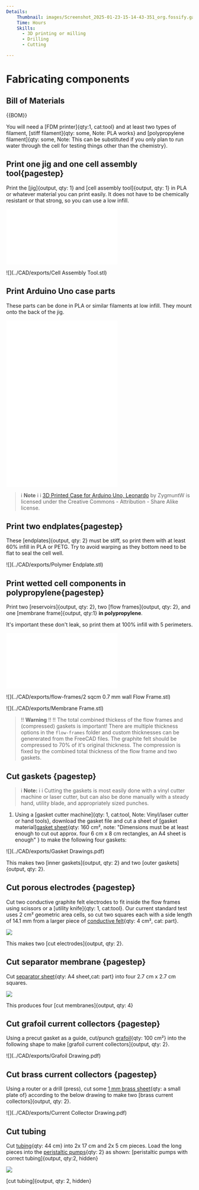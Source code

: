 ```yaml
---
Details:
    Thumbnail: images/Screenshot_2025-01-23-15-14-43-351_org.fossify.gallery_1.jpg
    Time: Hours
    Skills:
      - 3D printing or milling
      - Drilling
      - Cutting

---
```

<!-- There should be only one Header per page. You do not need to use all the keys -->
# Fabricating components

## Bill of Materials

{{BOM}}

You will need a [FDM printer]{qty:1, cat:tool} and at least two types of filament, [stiff filament]{qty: some, Note: PLA works} and [polypropylene filament]{qty: some, Note: This can be substituted if you only plan to run water through the cell for testing things other than the chemistry}.

## Print one jig and one cell assembly tool{pagestep}

Print the [jig]{output, qty: 1} and [cell assembly tool]{output, qty: 1} in PLA or whatever material you can print easily. It does not have to be chemically resistant or that strong, so you can use a low infill.

![](../CAD/exports/jig.stl)

![](../CAD/exports/Cell Assembly Tool.stl)

## Print Arduino Uno case parts

These parts can be done in PLA or similar filaments at low infill. They mount onto the back of the jig.

![](../CAD/exports/uno_case/uno_case_base.stl)
![](../CAD/exports/uno_case/uno_case_lid.stl)
![](../CAD/exports/uno_case/reset_button.stl)


>i **Note** 
>i
>i [3D Printed Case for Arduino Uno, Leonardo](https://github.com/zygmuntw/3D-Printed-Case-for-Arduino) by ZygmuntW is licensed under the Creative Commons - Attribution - Share Alike license.


## Print two endplates{pagestep}

These [endplates]{output, qty: 2} must be stiff, so print them with at least 60% infill in PLA or PETG. Try to avoid warping as they bottom need to be flat to seal the cell well.

![](../CAD/exports/Polymer Endplate.stl)

## Print wetted cell components in polypropylene{pagestep}
 
Print two [reservoirs]{output, qty: 2}, two [flow frames]{output, qty: 2}, and one [membrane frame]{output, qty:1} **in polypropylene**.

It's important these don't leak, so print them at 100% infill with 5 perimeters.

![](../CAD/exports/Reservoir.stl)

![](../CAD/exports/flow-frames/2 sqcm 0.7 mm wall Flow Frame.stl)

![](../CAD/exports/Membrane Frame.stl)


>!! **Warning** 
>!!
>!! The total combined thickess of the flow frames and (compressed) gaskets is important! There are multiple thickness options in the `flow-frames` folder and custom thicknesses can be genererated from the FreeCAD files. The graphite felt should be compressed to 70% of it's original thickness. The compression is fixed by the combined total thickness of the flow frame and two gaskets.

## Cut gaskets {pagestep}

>i **Note:**
>i
>i Cutting the gaskets is most easily done with a vinyl cutter machine or laser cutter, but can also be done manually with a steady hand, utility blade, and appropriately sized punches.

1. Using a [gasket cutter machine]{qty: 1, cat:tool, Note: Vinyl/laser cutter or hand tools}, download the gasket file and cut a sheet of [gasket material][gasket sheet](gaskets.md){qty: 160 cm², note: "Dimensions must be at least enough to cut out approx. four 6 cm x 8 cm rectangles, an A4 sheet is enough" } to make the following four gaskets:

![](../CAD/exports/Gasket Drawings.pdf)

This makes two [inner gaskets]{output, qty: 2} and two [outer gaskets]{output, qty: 2}.

## Cut porous electrodes {pagestep}

Cut two conductive graphite felt electrodes to fit inside the flow frames using scissors or a [utility knife]{qty: 1, cat:tool}. Our current standard test uses 2 cm² geometric area cells, so cut two squares each with a side length of 14.1 mm from a larger piece of [conductive felt](conductive_felt.md){qty: 4 cm², cat: part}.

![](images/electrodes.jpeg)

This makes two [cut electrodes]{output, qty: 2}.

## Cut separator membrane {pagestep}

Cut [separator sheet](separator_sheet.md){qty: A4 sheet,cat: part} into four 2.7 cm x 2.7 cm squares.

![](images/separators.jpeg)

This produces four [cut membranes]{output, qty: 4}

## Cut grafoil current collectors {pagestep}

Using a precut gasket as a guide, cut/punch [grafoil](grafoil.md){qty: 100 cm²} into the following shape to make [grafoil current collectors]{output, qty: 2}.

![](../CAD/exports/Grafoil Drawing.pdf)


## Cut brass current collectors {pagestep}

Using a router or a drill (press), cut some [1 mm brass sheet](brass.md){qty: a small plate of} according to the below drawing to make two [brass current collectors]{output, qty: 2}.

![](../CAD/exports/Current Collector Drawing.pdf)

## Cut tubing

Cut [tubing](tubing.md){qty: 44 cm} into 2x 17 cm and 2x 5 cm pieces. Load the long pieces into the [peristaltic pumps](pumps.md){qty: 2} as shown:
[peristaltic pumps with correct tubing]{output, qty:2, hidden}

![](images/IMG_20241117_132924.jpg)

[cut tubing]{output, qty: 2, hidden}
